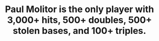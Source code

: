 ---
title:      
  - Paul Molitor is the only player with 3,000+ hits, 500+ doubles, 500+ stolen bases, and 100+ triples. 
secondary:
  - 3,319 hits, 605 doubles, 403 stolen bases, 114 triples. Split between the Milwaukee Brewers and Toronto Blue Jays.
reference:
---